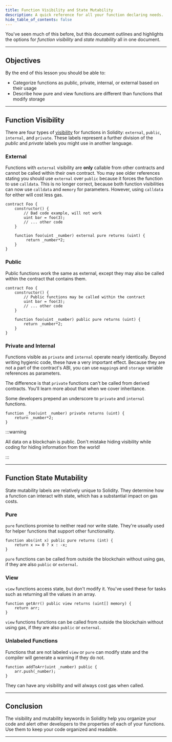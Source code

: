 ```yaml
---
title: Function Visibility and State Mutability
description: A quick reference for all your function declaring needs.
hide_table_of_contents: false
---
```


You've seen much of this before, but this document outlines and highlights the options for _function visibility_ and _state mutability_ all in one document.

---

## Objectives

By the end of this lesson you should be able to:

- Categorize functions as public, private, internal, or external based on their usage
- Describe how pure and view functions are different than functions that modify storage

---

## Function Visibility

There are four types of [visibility] for functions in Solidity: `external`, `public`, `internal`, and `private`. These labels represent a further division of the _public_ and _private_ labels you might use in another language.

### External

Functions with `external` visibility are **only** callable from other contracts and cannot be called within their own contract. You may see older references stating you should use `external` over `public` because it forces the function to use `calldata`. This is no longer correct, because both function visibilities can now use `calldata` and `memory` for parameters. However, using `calldata` for either will cost less gas.

```solidity
contract Foo {
    constructor() {
        // Bad code example, will not work
        uint bar = foo(3);
        // ... other code
    }

    function foo(uint _number) external pure returns (uint) {
         return _number*2;
    }
}
```

### Public

Public functions work the same as external, except they may also be called within the contract that contains them.

```solidity
contract Foo {
    constructor() {
        // Public functions may be called within the contract
        uint bar = foo(3);
        // ... other code
    }

    function foo(uint _number) public pure returns (uint) {
        return _number*2;
    }
}
```

### Private and Internal

Functions visible as `private` and `internal` operate nearly identically. Beyond writing hygienic code, these have a very important effect. Because they are not a part of the contract's ABI, you can use `mapping`s and `storage` variable references as parameters.

The difference is that `private` functions can't be called from derived contracts. You'll learn more about that when we cover inheritance.

Some developers prepend an underscore to `private` and `internal` functions.

```solidity
function _foo(uint _number) private returns (uint) {
    return _number*2;
}
```

:::warning

All data on a blockchain is public. Don't mistake hiding visibility while coding for hiding information from the world!

:::

---

## Function State Mutability

State mutability labels are relatively unique to Solidity. They determine how a function can interact with state, which has a substantial impact on gas costs.

### Pure

`pure` functions promise to neither read nor write state. They're usually used for helper functions that support other functionality.

```solidity
function abs(int x) public pure returns (int) {
    return x >= 0 ? x : -x;
}
```

`pure` functions can be called from outside the blockchain without using gas, if they are also `public` or `external`.

### View

`view` functions access state, but don't modify it. You've used these for tasks such as returning all the values in an array.

```solidity
function getArr() public view returns (uint[] memory) {
    return arr;
}
```

`view` functions functions can be called from outside the blockchain without using gas, if they are also `public` or `external`.

### Unlabeled Functions

Functions that are not labeled `view` or `pure` can modify state and the compiler will generate a warning if they do not.

```solidity
function addToArr(uint _number) public {
    arr.push(_number);
}
```

They can have any visibility and will always cost gas when called.

---

## Conclusion

The visibility and mutability keywords in Solidity help you organize your code and alert other developers to the properties of each of your functions. Use them to keep your code organized and readable.

---

[visibility]: https://docs.soliditylang.org/en/v0.8.17/contracts.html?highlight=pure#function-visibility
